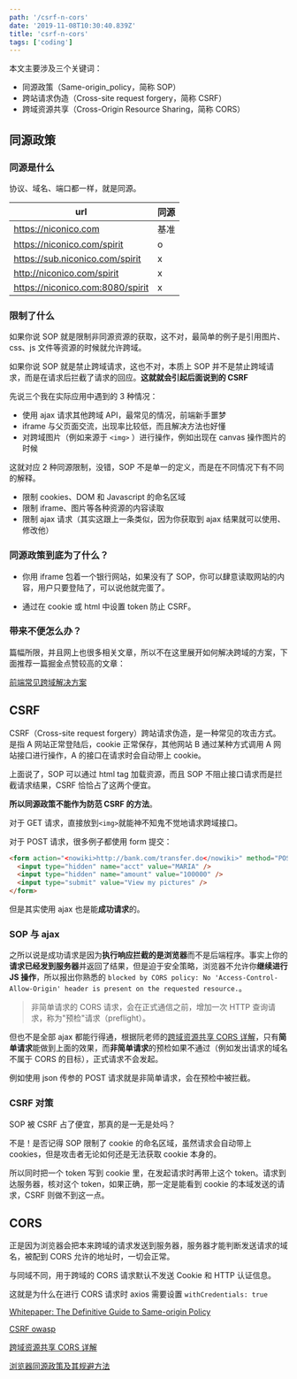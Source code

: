 ```yaml
---
path: '/csrf-n-cors'
date: '2019-11-08T10:30:40.839Z'
title: 'csrf-n-cors'
tags: ['coding']
---
```


本文主要涉及三个关键词：

- 同源政策（Same-origin_policy，简称 SOP）
- 跨站请求伪造（Cross-site request forgery，简称 CSRF）
- 跨域资源共享（Cross-Origin Resource Sharing，简称 CORS）

## 同源政策

### 同源是什么

协议、域名、端口都一样，就是同源。

| url                              | 同源 |
| -------------------------------- | ---- |
| https://niconico.com             | 基准 |
| https://niconico.com/spirit      | o    |
| https://sub.niconico.com/spirit  | x    |
| http://niconico.com/spirit       | x    |
| https://niconico.com:8080/spirit | x    |

### 限制了什么

如果你说 SOP 就是限制非同源资源的获取，这不对，最简单的例子是引用图片、css、js 文件等资源的时候就允许跨域。

如果你说 SOP 就是禁止跨域请求，这也不对，本质上 SOP 并不是禁止跨域请求，而是在请求后拦截了请求的回应。**这就就会引起后面说到的 CSRF**

先说三个我在实际应用中遇到的 3 种情况：

- 使用 ajax 请求其他跨域 API，最常见的情况，前端新手噩梦
- iframe 与父页面交流，出现率比较低，而且解决方法也好懂
- 对跨域图片（例如来源于 `<img>` ）进行操作，例如出现在 canvas 操作图片的时候

这就对应 2 种同源限制，没错，SOP 不是单一的定义，而是在不同情况下有不同的解释。

- 限制 cookies、DOM 和 Javascript 的命名区域
- 限制 iframe、图片等各种资源的内容读取
- 限制 ajax 请求（其实这跟上一条类似，因为你获取到 ajax 结果就可以使用、修改他）

### 同源政策到底为了什么？

- 你用 iframe 包着一个银行网站，如果没有了 SOP，你可以肆意读取网站的内容，用户只要登陆了，可以说他就完蛋了。

- 通过在 cookie 或 html 中设置 token 防止 CSRF。

### 带来不便怎么办？

篇幅所限，并且网上也很多相关文章，所以不在这里展开如何解决跨域的方案，下面推荐一篇掘金点赞较高的文章：

[前端常见跨域解决方案](https://juejin.im/entry/59b8fb276fb9a00a42474a6f)

## CSRF

CSRF（Cross-site request forgery）跨站请求伪造，是一种常见的攻击方式。是指 A 网站正常登陆后，cookie 正常保存，其他网站 B 通过某种方式调用 A 网站接口进行操作，A 的接口在请求时会自动带上 cookie。

上面说了，SOP 可以通过 html tag 加载资源，而且 SOP 不阻止接口请求而是拦截请求结果，CSRF 恰恰占了这两个便宜。

**所以同源政策不能作为防范 CSRF 的方法**。

对于 GET 请求，直接放到`<img>`就能神不知鬼不觉地请求跨域接口。

对于 POST 请求，很多例子都使用 form 提交：

```html
<form action="<nowiki>http://bank.com/transfer.do</nowiki>" method="POST">
  <input type="hidden" name="acct" value="MARIA" />
  <input type="hidden" name="amount" value="100000" />
  <input type="submit" value="View my pictures" />
</form>
```

但是其实使用 ajax 也是能**成功请求**的。

### SOP 与 ajax

之所以说是成功请求是因为**执行响应拦截的是浏览器**而不是后端程序。事实上你的**请求已经发到服务器**并返回了结果，但是迫于安全策略，浏览器不允许你**继续进行 JS 操作**，所以报出你熟悉的 `blocked by CORS policy: No 'Access-Control-Allow-Origin' header is present on the requested resource.`。

> 非简单请求的 CORS 请求，会在正式通信之前，增加一次 HTTP 查询请求，称为"预检"请求（preflight）。

但也不是全部 ajax 都能行得通，根据阮老师的[跨域资源共享 CORS 详解](http://www.ruanyifeng.com/blog/2016/04/cors.html)，只有**简单请求**能做到上面的效果，而**非简单请求**的预检如果不通过（例如发出请求的域名不属于 CORS 的目标），正式请求不会发起。

例如使用 json 传参的 POST 请求就是非简单请求，会在预检中被拦截。

### CSRF 对策

SOP 被 CSRF 占了便宜，那真的是一无是处吗？

不是！是否记得 SOP 限制了 cookie 的命名区域，虽然请求会自动带上 cookies，但是攻击者无论如何还是无法获取 cookie 本身的。

所以同时把一个 token 写到 cookie 里，在发起请求时再带上这个 token。请求到达服务器，核对这个 token，如果正确，那一定是能看到 cookie 的本域发送的请求，CSRF 则做不到这一点。

## CORS

正是因为浏览器会把本来跨域的请求发送到服务器，服务器才能判断发送请求的域名，被配到 CORS 允许的地址时，一切会正常。

与同域不同，用于跨域的 CORS 请求默认不发送 Cookie 和 HTTP 认证信息。

这就是为什么在进行 CORS 请求时 axios 需要设置 `withCredentials: true`

[Whitepaper: The Definitive Guide to Same-origin Policy](https://www.netsparker.com/whitepaper-same-origin-policy/)

[CSRF owasp](<https://www.owasp.org/index.php/Cross-Site_Request_Forgery_(CSRF)>)

[跨域资源共享 CORS 详解](http://www.ruanyifeng.com/blog/2016/04/cors.html)

[浏览器同源政策及其规避方法](http://www.ruanyifeng.com/blog/2016/04/same-origin-policy.html)
